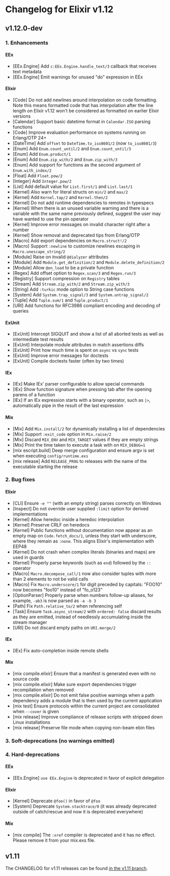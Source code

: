 # Changelog for Elixir v1.12

## v1.12.0-dev

### 1. Enhancements

#### EEx

  * [EEx.Engine] Add `c:EEx.Engine.handle_text/3` callback that receives text metadata
  * [EEx.Engine] Emit warnings for unused "do" expression in EEx

#### Elixir

  * [Code] Do not add newlines around interpolation on code formatting. Note this means formatted code that has interpolation after the line length on Elixir v1.12 won't be considered as formatted on earlier Elixir versions
  * [Calendar] Support basic datetime format in `Calendar.ISO` parsing functions
  * [Code] Improve evaluation performance on systems running on Erlang/OTP 24+
  * [DateTime] Add `offset` to `DateTime.to_iso8601/2` (now `to_iso8601/3`)
  * [Enum] Add `Enum.count_until/2` and `Enum.count_until/3`
  * [Enum] Add `Enum.product/1`
  * [Enum] Add `Enum.zip_with/2` and `Enum.zip_with/3`
  * [Enum] Add support for functions as the second argument of `Enum.with_index/2`
  * [Float] Add `Float.pow/2`
  * [Integer] Add `Integer.pow/2`
  * [List] Add default value for `List.first/1` and `List.last/1`
  * [Kernel] Also warn for literal structs on `min/2` and `max/2`
  * [Kernel] Add `Kernel.tap/2` and `Kernel.then/2`
  * [Kernel] Do not add runtime dependencies to remotes in typespecs
  * [Kernel] When there is an unused variable warning and there is a variable with the same name previously defined, suggest the user may have wanted to use the pin operator
  * [Kernel] Improve error messages on invalid character right after a number
  * [Kernel] Show removal and deprecated tips from Erlang/OTP
  * [Macro] Add export dependencies on `Macro.struct!/2`
  * [Macro] Support `:newline` to customize newlines escaping in `Macro.unescape_string/2`
  * [Module] Raise on invalid `@dialyzer` attributes
  * [Module] Add `Module.get_definition/2` and `Module.delete_definition/2`
  * [Module] Allow `@on_load` to be a private function
  * [Regex] Add offset option to `Regex.scan/3` and `Regex.run/3`
  * [Registry] Support compression on `Registry` tables
  * [Stream] Add `Stream.zip_with/2` and `Stream.zip_with/3`
  * [String] Add `:turkic` mode option to String case functions
  * [System] Add `System.trap_signal/3` and `System.untrap_signal/2`
  * [Tuple] Add `Tuple.sum/1` and `Tuple.product/1`
  * [URI] Add functions for RFC3986 compliant encoding and decoding of queries

#### ExUnit

  * [ExUnit] Intercept SIGQUIT and show a list of all aborted tests as well as intermediate test results
  * [ExUnit] Interpolate module attributes in match assertions diffs
  * [ExUnit] Print how much time is spent on `async` vs `sync` tests
  * [ExUnit] Improve error messages for doctests
  * [ExUnit] Compile doctests faster (often by two times)

#### IEx

  * [IEx] Make IEx' parser configurable to allow special commands
  * [IEx] Show function signature when pressing tab after the opening parens of a function
  * [IEx] If an IEx expression starts with a binary operator, such as `|>`, automatically pipe in the result of the last expression

#### Mix

  * [Mix] Add `Mix.install/2` for dynamically installing a list of dependencies
  * [Mix] Support `:exit_code` option in `Mix.raise/2`
  * [Mix] Discard `MIX_ENV` and `MIX_TARGET` values if they are empty strings
  * [Mix] Print the time taken to execute a task with on `MIX_DEBUG=1`
  * [mix escript.build] Deep merge configuration and ensure argv is set when executing `config/runtime.exs`
  * [mix release] Add `RELEASE_PROG` to releases with the name of the executable starting the release

### 2. Bug fixes

#### Elixir

  * [CLI] Ensure `-e ""` (with an empty string) parses correctly on Windows
  * [Inspect] Do not override user supplied `:limit` option for derived implementations
  * [Kernel] Allow heredoc inside a heredoc interpolation
  * [Kernel] Preserve CRLF on heredocs
  * [Kernel] Public functions without documentation now appear as an empty map on `Code.fetch_docs/1`, unless they start with underscore, where they remain as `:none`. This aligns Elixir's implementation with EEP48
  * [Kernel] Do not crash when complex literals (binaries and maps) are used in guards
  * [Kernel] Properly parse keywords (such as `end`) followed by the `::` operator
  * [Macro] `Macro.decompose_call/1` now also consider tuples with more than 2 elements to not be valid calls
  * [Macro] Fix `Macro.underscore/1` for digit preceded by capitals: "FOO10" now becomes "foo10" instead of "fo_o123"
  * [OptionParser] Properly parse when numbers follow-up aliases, for example, `-ab3` is now parsed as `-a -b 3`
  * [Path] Fix `Path.relative_to/2` when referencing self
  * [Task] Ensure `Task.async_stream/2` with `ordered: false` discard results as they are emitted, instead of needlessly accumulating inside the stream manager
  * [URI] Do not discard empty paths on `URI.merge/2`

#### IEx

  * [IEx] Fix auto-completion inside remote shells

#### Mix

  * [mix compile.elixir] Ensure that a manifest is generated even with no source code
  * [mix compile.elixir] Make sure export dependencies trigger recompilation when removed
  * [mix compile.elixir] Do not emit false positive warnings when a path dependency adds a module that is then used by the current application
  * [mix test] Ensure protocols within the current project are consolidated when `--cover` is given
  * [mix release] Improve compliance of release scripts with stripped down Linux installations
  * [mix release] Preserve file mode when copying non-beam ebin files

### 3. Soft-deprecations (no warnings emitted)

### 4. Hard-deprecations

#### EEx

  * [EEx.Engine] `use EEx.Engine` is deprecated in favor of explicit delegation

#### Elixir

  * [Kernel] Deprecate `@foo()` in favor of `@foo`
  * [System] Deprecate `System.stacktrace/0` (it was already deprecated outside of catch/rescue and now it is deprecated everywhere)

#### Mix

  * [mix compile] The `:xref` compiler is deprecated and it has no effect. Please remove it from your mix.exs file.

## v1.11

The CHANGELOG for v1.11 releases can be found [in the v1.11 branch](https://github.com/elixir-lang/elixir/blob/v1.11/CHANGELOG.md).
